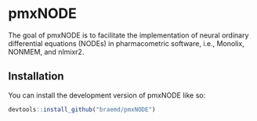 
<!-- README.md is generated from README.Rmd. Please edit that file -->

# pmxNODE

<!-- badges: start -->
<!-- badges: end -->

The goal of pmxNODE is to facilitate the implementation of neural
ordinary differential equations (NODEs) in pharmacometric software,
i.e., Monolix, NONMEM, and nlmixr2.

## Installation

You can install the development version of pmxNODE like so:

``` r
devtools::install_github("braemd/pmxNODE")
```
